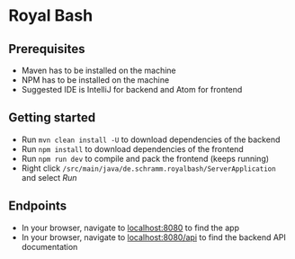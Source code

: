 # Royal Bash

## Prerequisites
 * Maven has to be installed on the machine
 * NPM has to be installed on the machine
 * Suggested IDE is IntelliJ for backend and Atom for frontend

## Getting started
 * Run `mvn clean install -U` to download dependencies of the backend
 * Run `npm install` to download dependencies of the frontend
 * Run `npm run dev` to compile and pack the frontend (keeps running)
 * Right click `/src/main/java/de.schramm.royalbash/ServerApplication` and select _Run_

## Endpoints
 * In your browser, navigate to [localhost:8080](localhost:8080) to find the app
 * In your browser, navigate to [localhost:8080/api](localhost:8080/api) to find the backend API documentation
